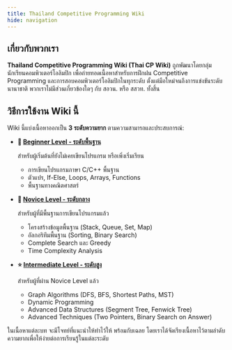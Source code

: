 ```yaml
---
title: Thailand Competitive Programming Wiki
hide: navigation
---
```


## เกี่ยวกับพวกเรา

**Thailand Competitive Programming Wiki (Thai CP Wiki)** ถูกพัฒนาโดยกลุ่มนักเรียนคอมพิวเตอร์โอลิมปิก เพื่อถ่ายทอดเนื้อหาสำหรับการฝึกฝน Competitive Programming และการสอบคอมพิวเตอร์โอลิมปิกในทุกระดับ ตั้งแต่มือใหม่จนถึงการแข่งขันระดับนานาชาติ พวกเราไม่มีส่วนเกี่ยวข้องใดๆ กับ สอวน. หรือ สสวท. ทั้งสิ้น

## วิธีการใช้งาน Wiki นี้

Wiki นี้แบ่งเนื้อหาออกเป็น **3 ระดับความยาก** ตามความสามารถและประสบการณ์:

<div class="grid cards" markdown>

- **🌱 [Beginner Level - ระดับพื้นฐาน](roadmap/beginner.md)**

    สำหรับผู้เริ่มต้นที่ยังไม่เคยเขียนโปรแกรม หรือเพิ่งเริ่มเรียน

    - การเขียนโปรแกรมภาษา C/C++ พื้นฐาน
    - ตัวแปร, If-Else, Loops, Arrays, Functions
    - พื้นฐานทางคณิตศาสตร์

- **🚀 [Novice Level - ระดับกลาง](roadmap/novice.md)**

    สำหรับผู้ที่มีพื้นฐานการเขียนโปรแกรมแล้ว

    - โครงสร้างข้อมูลพื้นฐาน (Stack, Queue, Set, Map)
    - อัลกอริทึมพื้นฐาน (Sorting, Binary Search)
    - Complete Search และ Greedy
    - Time Complexity Analysis

- **⭐ [Intermediate Level - ระดับสูง](roadmap/intermediate.md)**

    สำหรับผู้ที่ผ่าน Novice Level แล้ว

    - Graph Algorithms (DFS, BFS, Shortest Paths, MST)
    - Dynamic Programming
    - Advanced Data Structures (Segment Tree, Fenwick Tree)
    - Advanced Techniques (Two Pointers, Binary Search on Answer)

</div>

ในเนื้อหาแต่ละบท จะมีโจทย์ที่แนะนำให้ทำไว้ให้ พร้อมกับเฉลย โดยเราได้จัดเรียงเนื้อหาไว้ตามลำดับความยากเพื่อให้ง่ายต่อการเรียนรู้ในแต่ละระดับ
